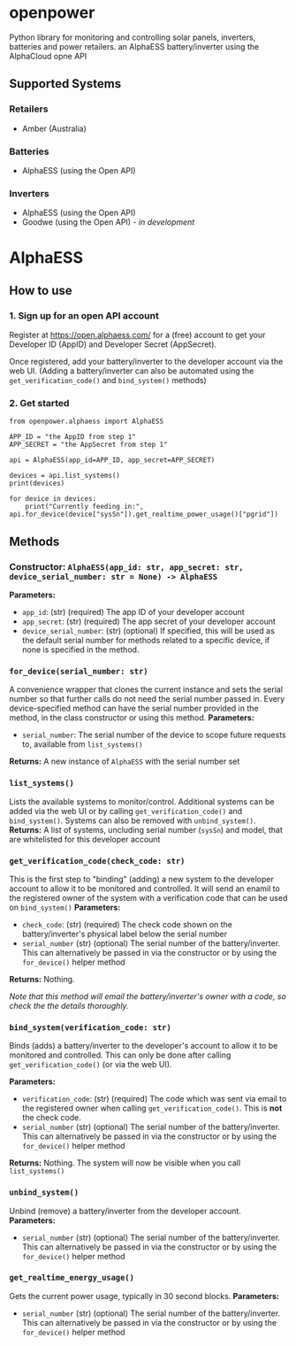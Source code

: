 # openpower
Python library for monitoring and controlling solar panels, inverters, batteries and power retailers.  an AlphaESS battery/inverter using the AlphaCloud opne API

## Supported Systems
### Retailers
- Amber (Australia)

### Batteries
- AlphaESS (using the Open API)

### Inverters
- AlphaESS (using the Open API)
- Goodwe (using the Open API) - *in development*

# AlphaESS
## How to use

### 1. Sign up for an open API account
Register at https://open.alphaess.com/ for a (free) account to get your Developer ID (AppID) and Developer Secret (AppSecret).

Once registered, add your battery/inverter to the developer account via the web UI. (Adding a battery/inverter can also be automated using the `get_verification_code()` and `bind_system()` methods)

### 2. Get started
```
from openpower.alphaess import AlphaESS

APP_ID = "the AppID from step 1"
APP_SECRET = "the AppSecret from step 1"

api = AlphaESS(app_id=APP_ID, app_secret=APP_SECRET)

devices = api.list_systems()
print(devices)

for device in devices:
	print("Currently feeding in:", api.for_device(device["sysSn"]).get_realtime_power_usage()["pgrid"])
```

## Methods

### Constructor: `AlphaESS(app_id: str, app_secret: str, device_serial_number: str = None) -> AlphaESS`
**Parameters:**
- `app_id`: (str) (required) The app ID of your developer account
- `app_secret`: (str) (required) The app secret of your developer account
- `device_serial_number`: (str) (optional) If specified, this will be used as the default serial number for methods related to a specific device, if none is specified in the method.

### `for_device(serial_number: str)`
A convenience wrapper that clones the current instance and sets the serial number so that further calls do not need the serial number passed in. Every device-specified method can have the serial number provided in the method, in the class constructor or using this method.
**Parameters:**
- `serial_number`: The serial number of the device to scope future requests to, available from `list_systems()`

**Returns:**
A new instance of `AlphaESS` with the serial number set

### `list_systems()`
Lists the available systems to monitor/control. Additional systems can be added via the web UI or by calling `get_verification_code()` and `bind_system()`. Systems can also be removed with `unbind_system()`. 
**Returns:**
A list of systems, uncluding serial number (`sysSn`) and model, that are whitelisted for this developer account

### `get_verification_code(check_code: str)`
This is the first step to "binding" (adding) a new system to the developer account to allow it to be monitored and controlled. It will send an enamil to the registered owner of the system with a verification code that can be used on `bind_system()`
**Parameters:**
- `check_code`: (str) (required) The check code shown on the battery/inverter's physical label below the serial number
- `serial_number` (str) (optional) The serial number of the battery/inverter. This can alternatively be passed in via the constructor or by using the `for_device()` helper method

**Returns:**
Nothing.

*Note that this method will email the battery/inverter's owner with a code, so check the the details thoroughly.*

### `bind_system(verification_code: str)`
Binds (adds) a battery/inverter to the developer's account to allow it to be monitored and controlled. This can only be done after calling `get_verification_code()` (or via the web UI).

**Parameters:**
- `verification_code`: (str) (required) The code which was sent via email to the registered owner when calling `get_verification_code()`. This is **not** the check code.
- `serial_number` (str) (optional) The serial number of the battery/inverter. This can alternatively be passed in via the constructor or by using the `for_device()` helper method

**Returns:**
Nothing. The system will now be visible when you call `list_systems()`

### `unbind_system()`
Unbind (remove) a battery/inverter from the developer account.
**Parameters:**
- `serial_number` (str) (optional) The serial number of the battery/inverter. This can alternatively be passed in via the constructor or by using the `for_device()` helper method

### `get_realtime_energy_usage()`
Gets the current power usage, typically in 30 second blocks.
**Parameters:**
- `serial_number` (str) (optional) The serial number of the battery/inverter. This can alternatively be passed in via the constructor or by using the `for_device()` helper method